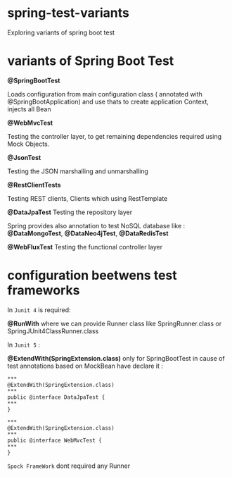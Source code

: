 # spring-test-variants
Exploring variants of spring boot test 

# variants of Spring Boot Test

**@SpringBootTest**

Loads configuration from main configuration class ( annotated with @SpringBootApplication) and use thats to create application Context, injects all Bean

**@WebMvcTest**

Testing the controller layer, to get remaining dependencies required using Mock Objects.

**@JsonTest**

Testing the JSON marshalling and unmarshalling

**@RestClientTests**

Testing REST clients, Clients which using RestTemplate

**@DataJpaTest**
Testing the repository layer

Spring provides also annotation to test NoSQL database like : **@DataMongoTest**, **@DataNeo4jTest**, **@DataRedisTest**

**@WebFluxTest**
Testing the functional controller layer

# configuration beetwens test frameworks

In `Junit 4` is required:

**@RunWith** where we can provide Runner class like SpringRunner.class or SpringJUnit4ClassRunner.class

In `Junit 5` :

**@ExtendWith(SpringExtension.class)**  only for SpringBootTest in cause of  test annotations based on MockBean have declare it :   
  ```
  ***
  @ExtendWith(SpringExtension.class)
  ***
  public @interface DataJpaTest {
  ***
  }
  ```
  ```
  ***
  @ExtendWith(SpringExtension.class)
  ***
  public @interface WebMvcTest {
  ***
  }
  ```

`Spock FrameWork` dont required any Runner   
  



